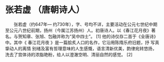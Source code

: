 # 张若虚 （唐朝诗人）

　　张若虚（约647年— 约730年），字、号均不详，主要活动在公元七世纪中期至公元八世纪前期，扬州（今属江苏扬州）人。初唐诗人。以《春江花月夜》著名。与贺知章、张旭、包融并称为“吴中四士”。 [1]  他的诗仅存二首于《全唐诗》中。其中《 春江花月夜 》是一篇脍炙人口的名作，它沿用陈隋乐府旧题，抒 写真 挚动人的离情 别绪及富有哲理意味的人生感慨，语言清新优美，韵律宛转悠扬，洗去了宫体诗的浓脂艳粉，给人以澄澈空明、清丽自然的感觉。 [2]